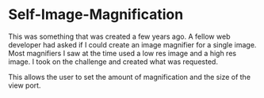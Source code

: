 # Self-Image-Magnification

This was something that was created a few years ago. A fellow web developer had asked if I could create an image magnifier for a single image. Most magnifiers I saw at the time used a low res image and a high res image. I took on the challenge and created what was requested. 

This allows the user to set the amount of magnification and the size of the view port. 

